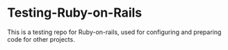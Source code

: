 # Testing-Ruby-on-Rails
This is a testing repo for Ruby-on-rails, used for configuring and preparing code for other projects.
